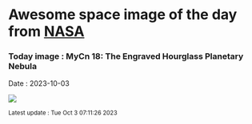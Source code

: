 
# Awesome space image of the day from [NASA](https://api.nasa.gov/)

### Today image : MyCn 18: The Engraved Hourglass Planetary Nebula
Date : 2023-10-03

![](https://apod.nasa.gov/apod/image/2310/Hourglass_HubblePathak_1080.jpg)

<small>Latest update : Tue Oct  3 07:11:26 2023</small>
        